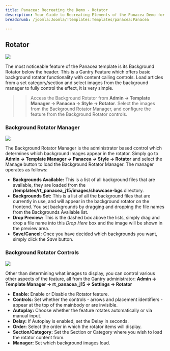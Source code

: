 ```yaml
---
title: Panacea: Recreating the Demo - Rotator
description: Your Guide to Recreating Elements of the Panacea Demo for Joomla
breadcrumb: /joomla:Joomla/!templates:Templates/panacea:Panacea

---
```


Rotator
-----

![][demo]

The most noticeable feature of the Panacea template is its Background Rotator below the header. This is a Gantry Feature which offers basic background rotator functionality with content calling controls. Load articles from a set category/section and select images from the background manager to fully control the effect, it is very simple.

>> Access the Background Rotator from **Admin → Template Manager → Panacea → Style → Rotator**. Select the images from the Background Rotator Manager, and configure the feature from the Background Rotator controls.

### Background Rotator Manager

![][rotator]

The Background Rotator Manager is the administrator based control which determines which background images appear in the rotator. Simply go to **Admin → Template Manager → Panacea → Style → Rotator** and select the Manage button to load the Background Rotator Manager. The manager operates as follows:

* **Backgrounds Available:** This is a list of all background files that are available, they are loaded from the **/templates/rt_panacea_j15/images/showcase-bgs** directory.
* **Backgrounds Set:** This is a list of all the background files that are currently in use, and will appear in the background rotator on the frontend. You set backgrounds by dragging and dropping the file names from the Backgrounds Available list.
* **Drop Preview:** This is the dashed box above the lists, simply drag and drop a file name into this *Drop Here* box and the image will be shown in the preview area.
* **Save/Cancel:** Once you have decided which backgrounds you want, simply click the *Save* button.

### Background Rotator Controls

![][style]

Other than determining what images to display, you can control various other aspects of the feature, all from the Gantry administrator: **Admin → Template Manager → rt_panacea_j15 → Settings → Rotator**

* **Enable:** Enable or Disable the Rotator feature.
* **Controls:** Set whether the controls - arrows and placement identifiers - appear at the top of the mainbody or are invisible.
* **Autoplay:** Choose whether the feature rotates automatically or via manual input.
* **Delay:** If Autoplay is enabled, set the Delay in seconds.
* **Order:** Select the order in which the rotator items will display.
* **Section/Category:** Set the Section or Category where you wish to load the rotator content from.
* **Manager:** Set which background images load.

[rotator]: assets/setrotator.jpeg
[style]: assets/setstyle.jpeg
[demo]: assets/demo_10.jpg
